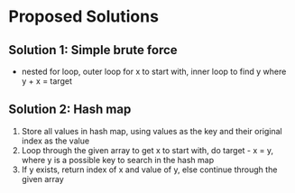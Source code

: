 # Proposed Solutions  

## Solution 1: Simple brute force 
- nested for loop, outer loop for x to start with, inner loop to find y where y + x = target  

## Solution 2: Hash map
1. Store all values in hash map, using values as the key and their original index as the value
2. Loop through the given array to get x to start with, do target - x = y, where y is a possible key to search in the hash map
3. If y exists, return index of x and value of y, else continue through the given array